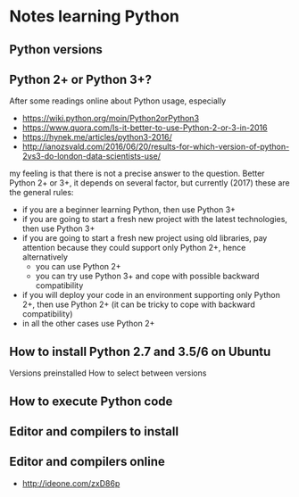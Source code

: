 
# Notes learning Python

## Python versions


## Python 2+ or Python 3+?

After some readings online about Python usage, especially 

* https://wiki.python.org/moin/Python2orPython3
* https://www.quora.com/Is-it-better-to-use-Python-2-or-3-in-2016
* https://hynek.me/articles/python3-2016/
* http://ianozsvald.com/2016/06/20/results-for-which-version-of-python-2vs3-do-london-data-scientists-use/

my feeling is that there is not a precise answer to the question.
Better Python 2+ or 3+, it depends on several factor, but currently (2017) these are the general rules:

- if you are a beginner learning Python, then use Python 3+
- if you are going to start a fresh new project with the latest technologies, then use Python 3+
- if you are going to start a fresh new project using old libraries, pay attention because they could support only Python 2+, hence alternatively
  - you can use Python 2+
  - you can try use Python 3+ and cope with possible backward compatibility 
- if you will deploy your code in an environment supporting only Python 2+, then use Python 2+ (it can be tricky to cope with backward compatibility)
- in all the other cases use Python 2+

## How to install Python 2.7 and 3.5/6 on Ubuntu
Versions preinstalled
How to select between versions

## How to execute Python code

## Editor and compilers to install


## Editor and compilers online 

* http://ideone.com/zxD86p


